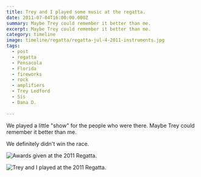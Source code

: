 ```yaml
---
title: Trey and I played some music at the regatta.
date: 2011-07-04T16:00:00.000Z
summary: Maybe Trey could remember it better than me.
excerpt: Maybe Trey could remember it better than me.
category: timeline
image: timeline/regatta/regatta-jul-4-2011-instruments.jpg
tags:
  - post 
  - regatta
  - Pensacola
  - Florida
  - fireworks
  - rock
  - amplifiers
  - Trey Ledford
  - Sis
  - Dana D.
  
---
```


We played a little "show" for the people who were there. Maybe Trey could remember it better than me.

We definitely didn't win the race.

![Awards given at the 2011 Regatta.](/static/img/timeline/regatta-jul-3-4-2011/regatta-jul-4-2011-ceremony.jpg)

![Trey and I played at the 2011 Regatta.](/static/img/timeline/regatta-jul-3-4-2011/regatta-jul-4-2011-instruments.jpg)
